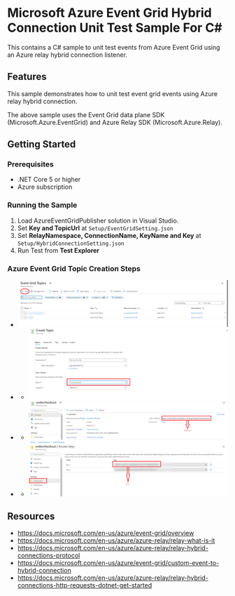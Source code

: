# Microsoft Azure Event Grid Hybrid Connection Unit Test Sample For C#
This contains a C# sample to unit test events from Azure Event Grid using an Azure relay hybrid connection listener.

## Features
This sample demonstrates how to unit test event grid events using Azure relay hybrid connection.

The above sample uses the Event Grid data plane SDK (Microsoft.Azure.EventGrid) and Azure Relay SDK (Microsoft.Azure.Relay).

## Getting Started

### Prerequisites
* .NET Core 5 or higher
* Azure subscription

### Running the Sample
1.  Load AzureEventGridPublisher solution in Visual Studio.
2.  Set **Key and TopicUrl** at `Setup/EventGridSetting.json`
3.  Set **RelayNamespace, ConnectionName, KeyName and Key** at `Setup/HybridConnectionSetting.json`
4.  Run Test from **Test Explorer**

### Azure Event Grid Topic Creation Steps
* ![alt text](https://github.com/shuvo009/azure-event-grid-dotnet-hybridconnection-unit-test/blob/main/img/EventGrid1.PNG "Azure Event Grid Topic Creation Steps")
* * ![alt text](https://github.com/shuvo009/azure-event-grid-dotnet-hybridconnection-unit-test/blob/main/img/EventGrid2.PNG "Azure Event Grid Topic Creation Steps")
* * ![alt text](https://github.com/shuvo009/azure-event-grid-dotnet-hybridconnection-unit-test/blob/main/img/EventGrid3.PNG "Azure Event Grid Topic Creation Steps")
* * ![alt text](https://github.com/shuvo009/azure-event-grid-dotnet-hybridconnection-unit-test/blob/main/img/EventGrid4.PNG "Azure Event Grid Topic Creation Steps")

## Resources
* https://docs.microsoft.com/en-us/azure/event-grid/overview
* https://docs.microsoft.com/en-us/azure/azure-relay/relay-what-is-it
* https://docs.microsoft.com/en-us/azure/azure-relay/relay-hybrid-connections-protocol
* https://docs.microsoft.com/en-us/azure/event-grid/custom-event-to-hybrid-connection
* https://docs.microsoft.com/en-us/azure/azure-relay/relay-hybrid-connections-http-requests-dotnet-get-started
